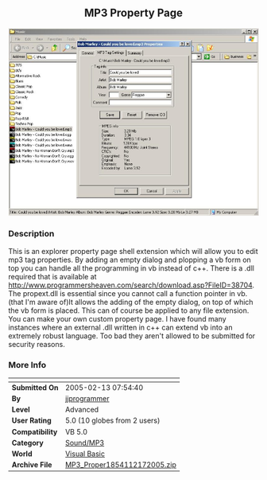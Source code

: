 ﻿<div align="center">

## MP3 Property Page

<img src="PIC200521719093315.jpg">
</div>

### Description

This is an explorer property page shell extension which will allow you to edit mp3 tag properties. By adding an empty dialog and plopping a vb form on top you can handle all the programming in vb instead of c++. There is a .dll required that is available at http://www.programmersheaven.com/search/download.asp?FileID=38704. The propext.dll is essential since you cannot call a function pointer in vb.(that I'm aware of)It allows the adding of the empty dialog, on top of which the vb form is placed. This can of course be applied to any file extension. You can make your own custom property page. I have found many instances where an external .dll written in c++ can extend vb into an extremely robust language. Too bad they aren't allowed to be submitted for security reasons.
 
### More Info
 


<span>             |<span>
---                |---
**Submitted On**   |2005-02-13 07:54:40
**By**             |[jjprogrammer](https://github.com/Planet-Source-Code/PSCIndex/blob/master/ByAuthor/jjprogrammer.md)
**Level**          |Advanced
**User Rating**    |5.0 (10 globes from 2 users)
**Compatibility**  |VB 5\.0
**Category**       |[Sound/MP3](https://github.com/Planet-Source-Code/PSCIndex/blob/master/ByCategory/sound-mp3__1-45.md)
**World**          |[Visual Basic](https://github.com/Planet-Source-Code/PSCIndex/blob/master/ByWorld/visual-basic.md)
**Archive File**   |[MP3\_Proper1854112172005\.zip](https://github.com/Planet-Source-Code/jjprogrammer-mp3-property-page__1-58972/archive/master.zip)








